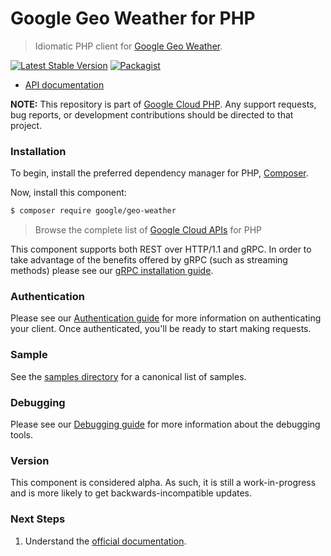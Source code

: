 # Google Geo Weather for PHP

> Idiomatic PHP client for [Google Geo Weather](https://developers.devsite.corp.google.com/maps/documentation/weather).

[![Latest Stable Version](https://poser.pugx.org/google/geo-weather/v/stable)](https://packagist.org/packages/google/geo-weather) [![Packagist](https://img.shields.io/packagist/dm/google/geo-weather.svg)](https://packagist.org/packages/google/geo-weather)

* [API documentation](https://cloud.google.com/php/docs/reference/geo-weather/latest)

**NOTE:** This repository is part of [Google Cloud PHP](https://github.com/googleapis/google-cloud-php). Any
support requests, bug reports, or development contributions should be directed to
that project.

### Installation

To begin, install the preferred dependency manager for PHP, [Composer](https://getcomposer.org/).

Now, install this component:

```sh
$ composer require google/geo-weather
```

> Browse the complete list of [Google Cloud APIs](https://cloud.google.com/php/docs/reference)
> for PHP

This component supports both REST over HTTP/1.1 and gRPC. In order to take advantage of the benefits
offered by gRPC (such as streaming methods) please see our
[gRPC installation guide](https://cloud.google.com/php/grpc).

### Authentication

Please see our [Authentication guide](https://github.com/googleapis/google-cloud-php/blob/main/AUTHENTICATION.md) for more information
on authenticating your client. Once authenticated, you'll be ready to start making requests.

### Sample

See the [samples directory](https://github.com/googleapis/php-geo-weather/tree/main/samples) for a canonical list of samples.

### Debugging

Please see our [Debugging guide](https://github.com/googleapis/google-cloud-php/blob/main/DEBUG.md)
for more information about the debugging tools.

### Version

This component is considered alpha. As such, it is still a work-in-progress and is more likely to get backwards-incompatible updates.

### Next Steps

1. Understand the [official documentation](https://developers.devsite.corp.google.com/maps/documentation/weather).

